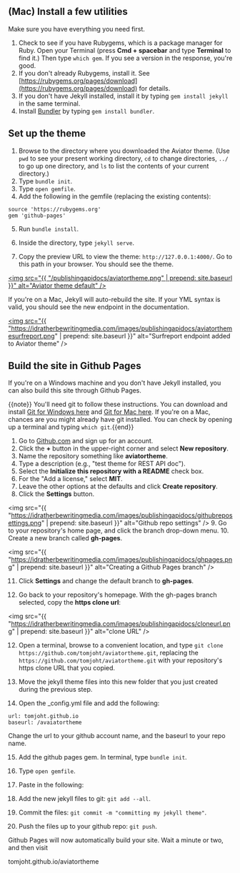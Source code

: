 
## (Mac) Install a few utilities
 
Make sure you have everything you need first. 
 
1. Check to see if you have Rubygems, which is a package manager for Ruby. Open your Terminal (press **Cmd + spacebar** and type **Terminal** to find it.) Then type `which gem`. If you see a version in the response, you're good.
2. If you don't already Rubygems, install it. See [https://rubygems.org/pages/download](https://rubygems.org/pages/download) for details.
3. If you don't have Jekyll installed, install it by typing `gem install jekyll` in the same terminal.
4. Install [Bundler](http://bundler.io/) by typing `gem install bundler`. 

## Set up the theme
1. Browse to the directory where you downloaded the Aviator theme. (Use `pwd` to see your present working directory, `cd` to change directories, `../` to go up one directory, and `ls` to list the contents of your current directory.)
2. Type `bundle init`. 
3. Type `open gemfile`.
4. Add the following in the gemfile (replacing the existing contents):

```
source 'https://rubygems.org'
gem 'github-pages'
```

5. Run `bundle install`.



5. Inside the directory, type `jekyll serve`.
6. Copy the preview URL to view the theme: `http://127.0.0.1:4000/`. Go to this path in your browser. You should see the theme.

<a href=""><img src="{{ "/publishingapidocs/aviatortheme.png" | prepend: site.baseurl }}" alt="Aviator theme default" /></a>


If you're on a Mac, Jekyll will auto-rebuild the site. If your YML syntax is valid, you should see the new endpoint in the documentation.

<a href=""><img src="{{ "https://idratherbewritingmedia.com/images/publishingapidocs/aviatorthemesurfreport.png" | prepend: site.baseurl }}" alt="Surfreport endpoint added to Aviator theme" /></a>

## Build the site in Github Pages

If you're on a Windows machine and you don't have Jekyll installed, you can also build this site through Github Pages.

{{note}} You'll need git to follow these instructions. You can download and install [Git for Windows here](https://git-scm.com/download/win) and [Git for Mac here](https://git-scm.com/download/mac). If you're on a Mac, chances are you might already have git installed. You can check by opening up a terminal and typing `which git`.{{end}}
 
1. Go to [Github.com](http://github.com) and sign up for an account.
2. Click the **+** button in the upper-right corner and select **New repository**.
3. Name the repository something like **aviatortheme**.
4. Type a description (e.g., "test theme for REST API doc"). 
5. Select the **Initialize this repository with a README** check box.
6. For the "Add a license," select **MIT**.
7. Leave the other options at the defaults and click **Create repository**.
8. Click the **Settings** button. 

<img src="{{ "https://idratherbewritingmedia.com/images/publishingapidocs/githubreposettings.png" | prepend: site.baseurl }}" alt="Github repo settings" />
9. Go to your repository's home page, and click the branch drop-down menu. 
10. Create a new branch called **gh-pages**.

<img src="{{ "https://idratherbewritingmedia.com/images/publishingapidocs/ghpages.png" | prepend: site.baseurl }}" alt="Creating a Github Pages branch" />

11. Click **Settings** and change the default branch to **gh-pages**.

11. Go back to your repository's homepage. With the gh-pages branch selected, copy the **https clone url**:

<img src="{{ "https://idratherbewritingmedia.com/images/publishingapidocs/cloneurl.png" | prepend: site.baseurl }}" alt="clone URL" />

12. Open a terminal, browse to a convenient location, and type `git clone https://github.com/tomjoht/aviatortheme.git`, replacing the `https://github.com/tomjoht/aviatortheme.git` with your repository's https clone URL that you copied.

13. Move the jekyll theme files into this new folder that you just created during the previous step.
14. Open the _config.yml file and add the following:

```
url: tomjoht.github.io
baseurl: /avaiatortheme
```

Change the url to your github account name, and the baseurl to your repo name. 

15. Add the github pages gem. In terminal, type `bundle init`. 
16. Type `open gemfile`. 
17. Paste in the following:



14. Add the new jekyll files to git: `git add --all`.
15. Commit the files: `git commit -m "committing my jekyll theme"`.
16. Push the files up to your github repo: `git push`.

Github Pages will now automatically build your site. Wait a minute or two, and then visit 

tomjoht.github.io/aviatortheme


